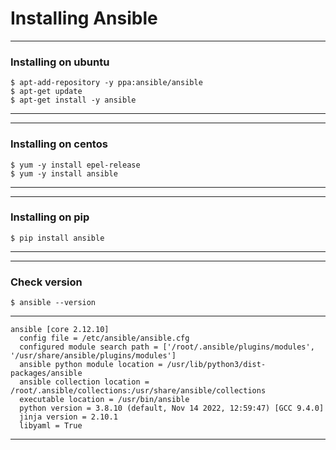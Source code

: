# Installing Ansible
----
### Installing on ubuntu
```
$ apt-add-repository -y ppa:ansible/ansible
$ apt-get update
$ apt-get install -y ansible
```
----
----
### Installing on centos
```
$ yum -y install epel-release
$ yum -y install ansible
```
----
----
### Installing on pip
```
$ pip install ansible
```
----
----
### Check version
```
$ ansible --version
```
----
```
ansible [core 2.12.10]
  config file = /etc/ansible/ansible.cfg
  configured module search path = ['/root/.ansible/plugins/modules', '/usr/share/ansible/plugins/modules']
  ansible python module location = /usr/lib/python3/dist-packages/ansible
  ansible collection location = /root/.ansible/collections:/usr/share/ansible/collections
  executable location = /usr/bin/ansible
  python version = 3.8.10 (default, Nov 14 2022, 12:59:47) [GCC 9.4.0]
  jinja version = 2.10.1
  libyaml = True
```  
---